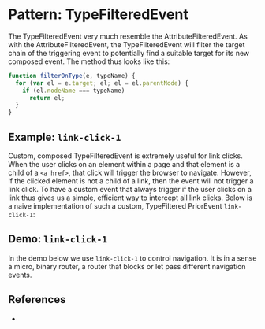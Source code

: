 # Pattern: TypeFilteredEvent

The TypeFilteredEvent very much resemble the AttributeFilteredEvent. As with the AttributeFilteredEvent,
the TypeFilteredEvent will filter the target chain of the triggering event to potentially find a suitable 
target for its new composed event. The method thus looks like this:

```javascript
function filterOnType(e, typeName) {
  for (var el = e.target; el; el = el.parentNode) {
    if (el.nodeName === typeName)
      return el;
  }
}                            
```

## Example: `link-click-1`

Custom, composed TypeFilteredEvent is extremely useful for link clicks.
When the user clicks on an element within a page and that element is a child of a `<a href>`,
that click will trigger the browser to navigate. However, if the clicked element is not a
child of a link, then the event will not trigger a link click.
To have a custom event that always trigger if the user clicks on a link thus gives us a simple,
efficient way to intercept all link clicks. Below is a naive implementation of such a 
custom, TypeFiltered PriorEvent `link-click-1`:

<script src="https://cdn.jsdelivr.net/npm/joievents@1.0.0/src/webcomps/PrettyPrinter.js"></script>
<pretty-printer href="https://raw.githubusercontent.com/orstavik/JoiEvents/master/src/browse/link-click-1.js"></pretty-printer>

## Demo: `link-click-1` 

In the demo below we use `link-click-1` to control navigation. 
It is in a sense a micro, binary router, 
a router that blocks or let pass different navigation events.

<script async src="//jsfiddle.net/orstavik/sr1Lefmb/1/embed/html,result/"></script>

## References

 * 
                                                                            